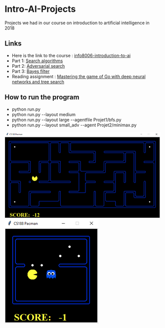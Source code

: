# Intro-AI-Projects
Projects we had in our course on introduction to artificial intelligence in 2018

## Links

- Here is the link to the course : [info8006-introduction-to-ai](https://github.com/glouppe/info8006-introduction-to-ai)
- Part 1: [Search algorithms](https://github.com/glouppe/info8006-introduction-to-ai/tree/master/projects/project1)
- Part 2: [Adversarial search](https://github.com/glouppe/info8006-introduction-to-ai/tree/master/projects/project2)
- Part 3: [Bayes filter](https://github.com/glouppe/info8006-introduction-to-ai/tree/master/projects/project3)
- Reading assignment : [Mastering the game of Go with deep neural networks and tree search](https://www.researchgate.net/publication/292074166_Mastering_the_game_of_Go_with_deep_neural_networks_and_tree_search)

## How to run the program

- python run.py
- python run.py --layout medium
- python run.py --layout large --agentfile Projet1/bfs.py
- python run.py --layout small_adv --agent Projet2/minimax.py

![Pacman without ghost](images/pacman-01.PNG)
![Pacman with ghost](images/pacman-02.PNG)
